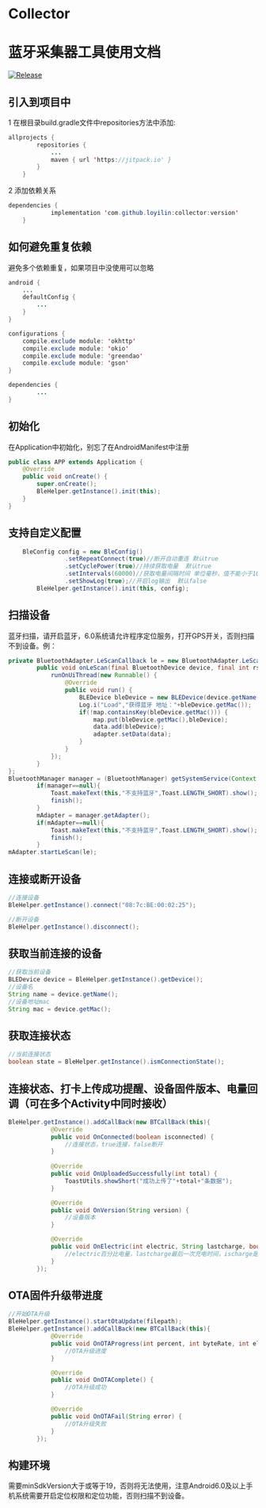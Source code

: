 # Collector
# 蓝牙采集器工具使用文档
[![Release](https://jitpack.io/v/loyilin/collector.svg)](https://jitpack.io/#loyilin/collector)

## 引入到项目中
1 在根目录build.gradle文件中repositories方法中添加:
````Java
allprojects {
		repositories {
			...
			maven { url 'https://jitpack.io' }
		}
	}
````

2 添加依赖关系
````Java
dependencies {
	        implementation 'com.github.loyilin:collector:version'
	}
````

## 如何避免重复依赖
避免多个依赖重复，如果项目中没使用可以忽略
```Java
android {
    ...
    defaultConfig {
        ...
    }
}

configurations {
    compile.exclude module: 'okhttp'
    compile.exclude module: 'okio'
    compile.exclude module: 'greendao'
    compile.exclude module: 'gson'
}

dependencies {
        ...
}
````

## 初始化
在Application中初始化，别忘了在AndroidManifest中注册
```Java
public class APP extends Application {
    @Override
    public void onCreate() {
        super.onCreate();
        BleHelper.getInstance().init(this);
    }
}
````
## 支持自定义配置
```Java
	BleConfig config = new BleConfig()
                .setRepeatConnect(true)//断开自动重连 默认true
                .setCyclePower(true)//持续获取电量  默认true
                .setIntervals(60000)//获取电量间隔时间 单位毫秒，值不能小于10000，默认10000
                .setShowLog(true);//开启log输出  默认false
        BleHelper.getInstance().init(this, config);
````

## 扫描设备
蓝牙扫描，请开启蓝牙，6.0系统请允许程序定位服务，打开GPS开关，否则扫描不到设备。例：
```Java
private BluetoothAdapter.LeScanCallback le = new BluetoothAdapter.LeScanCallback() {
        public void onLeScan(final BluetoothDevice device, final int rssi, byte[] scanRecord) {
            runOnUiThread(new Runnable() {
                @Override
                public void run() {
                    BLEDevice bleDevice = new BLEDevice(device.getName(), device.getAddress(), rssi);
                    Log.i("Load","获得蓝牙 地址："+bleDevice.getMac());
                    if(!map.containsKey(bleDevice.getMac())) {
                        map.put(bleDevice.getMac(),bleDevice);
                        data.add(bleDevice);
                        adapter.setData(data);
                    }
                }
            });
        }
};
BluetoothManager manager = (BluetoothManager) getSystemService(Context.BLUETOOTH_SERVICE);
        if(manager==null){
            Toast.makeText(this,"不支持蓝牙",Toast.LENGTH_SHORT).show();
            finish();
        }
        mAdapter = manager.getAdapter();
        if(mAdapter==null){
            Toast.makeText(this,"不支持蓝牙",Toast.LENGTH_SHORT).show();
            finish();
        }
mAdapter.startLeScan(le);
````

## 连接或断开设备
```Java
//连接设备
BleHelper.getInstance().connect("08:7c:BE:00:02:25");

//断开设备
BleHelper.getInstance().disconnect();
````

## 获取当前连接的设备
```Java
//获取当前设备
BLEDevice device = BleHelper.getInstance().getDevice();
//设备名
String name = device.getName();
//设备地址mac
String mac = device.getMac();
````

## 获取连接状态
```Java
//当前连接状态
boolean state = BleHelper.getInstance().ismConnectionState();
````


## 连接状态、打卡上传成功提醒、设备固件版本、电量回调（可在多个Activity中同时接收）
```Java
BleHelper.getInstance().addCallBack(new BTCallBack(this){
            @Override
            public void OnConnected(boolean isconnected) {
                //连接状态，true连接，false断开
            }
            
            @Override
            public void OnUploadedSuccessfully(int total) {
                ToastUtils.showShort("成功上传了"+total+"条数据");
            }

            @Override
            public void OnVersion(String version) {
                //设备版本
            }

            @Override
            public void OnElectric(int electric, String lastcharge, boolean ischarge) {
                //electric百分比电量，lastcharge最后一次充电时间，ischarge是否正在充电
            }
        });
````


## OTA固件升级带进度
```Java
//开始OTA升级
BleHelper.getInstance().startOtaUpdate(filepath);
BleHelper.getInstance().addCallBack(new BTCallBack(this){
            @Override
            public void OnOTAProgress(int percent, int byteRate, int elapsedTime) {
                //OTA升级进度
            }

            @Override
            public void OnOTAComplete() {
                //OTA升级成功
            }

            @Override
            public void OnOTAFail(String error) {
                //OTA升级失败
            }
        });
````

## 构建环境
需要minSdkVersion大于或等于19，否则将无法使用，注意Android6.0及以上手机系统需要开启定位权限和定位功能，否则扫描不到设备。



